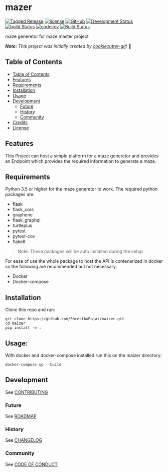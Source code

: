 # mazer

[![Tagged Release](https://img.shields.io/badge/release-v0.2.0-blue.svg?longCache=true)](CHANGELOG.md)
[![license](https://img.shields.io/badge/license-MPL%202.0-important)](LICENSE)
[![GitHub](https://img.shields.io/badge/developer-ShresthaRajat-black)](AUTHORS.md)
[![Development Status](https://img.shields.io/badge/status-alpha-yellow.svg?longCache=true)](ROADMAP.md)
[![build Status](https://travis-ci.com/ShresthaRajat/mazer.svg?token=vfBmyikLTqJ4tJUVico1&branch=dev)](https://travis-ci.com/ShresthaRajat/mazer)
[![codecov](https://codecov.io/gh/ShresthaRajat/mazer/branch/dev/graph/badge.svg?token=TQYCIP62MZ)](https://codecov.io/gh/ShresthaRajat/mazer)
[![Build Status](https://img.shields.io/endpoint.svg?url=https%3A%2F%2Factions-badge.atrox.dev%2FShresthaRajat%2Fmazer%2Fbadge%3Fref%3Dmaster%26token%3D759aeafb52f9ee9c6684bfc28abf7b54bcb521b3&style=flat)](https://actions-badge.atrox.dev/ShresthaRajat/mazer/goto?ref=master&token=759aeafb52f9ee9c6684bfc28abf7b54bcb521b3)

maze generetor for maze master project

_**Note:** This project was initially created by [cookiecutter-git](https://github.com/NathanUrwin/cookiecutter-git)!_ :cookie:

## Table of Contents

- [Table of Contents](#table-of-contents)
- [Features](#features)
- [Requirements](#requirements)
- [Installation](#installation)
- [Usage](#usage)
- [Development](#development)
  - [Future](#future)
  - [History](#history)
  - [Community](#community)
- [Credits](#credits)
- [License](#license)

## Features
This Project can host a simple platform for a maze generetor and provides an Endpoint which provides the required information to generate a maze.

## Requirements
Python 3.5 or higher for the maze generetor to work. The required python packages are:
- flask
- flask_cors
- graphene
- flask_graphql
- turtleplus
- pytest
- pytest-cov
- flake8

> Note: These packages will be auto installed during the setup


For ease of use the whole package to host the API is contenarized in docker so the following are recommended but not necessary:
- Docker
- Docker-compose

## Installation

Clone this repo and run:

```
git clone https://github.com/ShresthaRajat/maizer.git
cd maizer
pip install -e .
```

## Usage:


With docker and docker-compose installed run this on the maizer directory:

```
docker-compose up --build
```

## Development

See [CONTRIBUTING](CONTRIBUTING.md)

### Future

See [ROADMAP](ROADMAP.md)

### History

See [CHANGELOG](CHANGELOG.md)

### Community

See [CODE OF CONDUCT](CODE_OF_CONDUCT.md)

